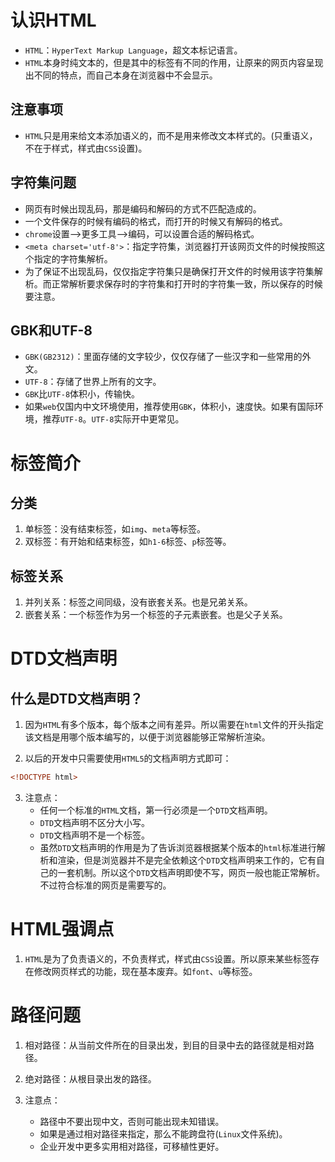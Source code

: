 # 认识HTML
- `HTML`：`HyperText Markup Language`，超文本标记语言。
- `HTML`本身时纯文本的，但是其中的标签有不同的作用，让原来的网页内容呈现出不同的特点，而自己本身在浏览器中不会显示。

## 注意事项

- `HTML`只是用来给文本添加语义的，而不是用来修改文本样式的。(只重语义，不在于样式，样式由`CSS`设置)。

## 字符集问题

- 网页有时候出现乱码，那是编码和解码的方式不匹配造成的。
- 一个文件保存的时候有编码的格式，而打开的时候又有解码的格式。
- `chrome`设置-->更多工具-->编码，可以设置合适的解码格式。
- `<meta charset='utf-8'>`：指定字符集，浏览器打开该网页文件的时候按照这个指定的字符集解析。
- 为了保证不出现乱码，仅仅指定字符集只是确保打开文件的时候用该字符集解析。而正常解析要求保存时的字符集和打开时的字符集一致，所以保存的时候要注意。

## GBK和UTF-8

- `GBK(GB2312)`：里面存储的文字较少，仅仅存储了一些汉字和一些常用的外文。
- `UTF-8`：存储了世界上所有的文字。
- `GBK`比`UTF-8`体积小，传输快。
- 如果`web`仅国内中文环境使用，推荐使用`GBK`，体积小，速度快。如果有国际环境，推荐`UTF-8`。`UTF-8`实际开中更常见。

# 标签简介

## 分类

1. 单标签：没有结束标签，如`img`、`meta`等标签。
2. 双标签：有开始和结束标签，如`h1-6`标签、`p`标签等。

## 标签关系

1. 并列关系：标签之间同级，没有嵌套关系。也是兄弟关系。
2. 嵌套关系：一个标签作为另一个标签的子元素嵌套。也是父子关系。

# DTD文档声明

## 什么是DTD文档声明？

1. 因为`HTML`有多个版本，每个版本之间有差异。所以需要在`html`文件的开头指定该文档是用哪个版本编写的，以便于浏览器能够正常解析渲染。

2. 以后的开发中只需要使用`HTML5`的文档声明方式即可：
```html
<!DOCTYPE html>
```

3. 注意点：
    - 任何一个标准的`HTML`文档，第一行必须是一个`DTD`文档声明。
    - `DTD`文档声明不区分大小写。
    - `DTD`文档声明不是一个标签。
    - 虽然`DTD`文档声明的作用是为了告诉浏览器根据某个版本的`html`标准进行解析和渲染，但是浏览器并不是完全依赖这个`DTD`文档声明来工作的，它有自己的一套机制。所以这个`DTD`文档声明即使不写，网页一般也能正常解析。不过符合标准的网页是需要写的。
    
# HTML强调点

1. `HTML`是为了负责语义的，不负责样式，样式由`CSS`设置。所以原来某些标签存在修改网页样式的功能，现在基本废弃。如`font`、`u`等标签。

# 路径问题

1. 相对路径：从当前文件所在的目录出发，到目的目录中去的路径就是相对路径。

2. 绝对路径：从根目录出发的路径。

3. 注意点：
   - 路径中不要出现中文，否则可能出现未知错误。
   - 如果是通过相对路径来指定，那么不能跨盘符(`Linux`文件系统)。
   - 企业开发中更多实用相对路径，可移植性更好。
